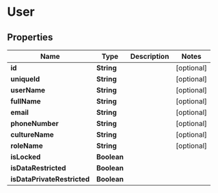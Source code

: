 
# User

## Properties
Name | Type | Description | Notes
------------ | ------------- | ------------- | -------------
**id** | **String** |  |  [optional]
**uniqueId** | **String** |  |  [optional]
**userName** | **String** |  |  [optional]
**fullName** | **String** |  |  [optional]
**email** | **String** |  |  [optional]
**phoneNumber** | **String** |  |  [optional]
**cultureName** | **String** |  |  [optional]
**roleName** | **String** |  |  [optional]
**isLocked** | **Boolean** |  | 
**isDataRestricted** | **Boolean** |  | 
**isDataPrivateRestricted** | **Boolean** |  | 




